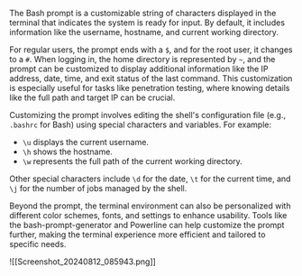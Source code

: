 The Bash prompt is a customizable string of characters displayed in the terminal that indicates the system is ready for input. By default, it includes information like the username, hostname, and current working directory.

For regular users, the prompt ends with a `$`, and for the root user, it changes to a `#`. When logging in, the home directory is represented by `~`, and the prompt can be customized to display additional information like the IP address, date, time, and exit status of the last command. This customization is especially useful for tasks like penetration testing, where knowing details like the full path and target IP can be crucial.

Customizing the prompt involves editing the shell's configuration file (e.g., `.bashrc` for Bash) using special characters and variables. For example:

- `\u` displays the current username.
- `\h` shows the hostname.
- `\w` represents the full path of the current working directory.

Other special characters include `\d` for the date, `\t` for the current time, and `\j` for the number of jobs managed by the shell.

Beyond the prompt, the terminal environment can also be personalized with different color schemes, fonts, and settings to enhance usability. Tools like the bash-prompt-generator and Powerline can help customize the prompt further, making the terminal experience more efficient and tailored to specific needs.

![[Screenshot_20240812_085943.png]]